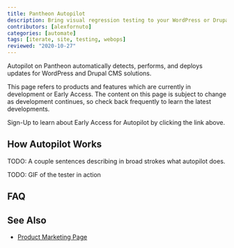 ```yaml
---
title: Pantheon Autopilot
description: Bring visual regression testing to your WordPress or Drupal site
contributors: [alexfornuto]
categories: [automate]
tags: [iterate, site, testing, webops]
reviewed: "2020-10-27"
---
```


Autopilot on Pantheon automatically detects, performs, and deploys updates for WordPress and Drupal CMS solutions.

<Alert title="Early Access" type="info">

This page refers to products and features which are currently in development or Early Access. The content on this page is subject to change as development continues, so check back frequently to learn the latest developments.

</Alert>

<Enablement title="Get Early Access" link="https://pantheon.io/earlyaccess/autopilot?docs">

Sign-Up to learn about Early Access for Autopilot by clicking the link above.

</Enablement>

## How Autopilot Works

TODO: A couple sentences describing in broad strokes what autopilot does.

TODO: GIF of the tester in action

## FAQ

## See Also

- [Product Marketing Page](/https://pantheon.io/autopilot)

